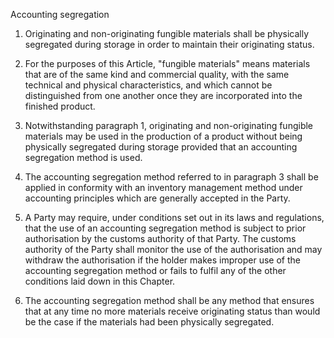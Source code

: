 Accounting segregation


1.	Originating and non-originating fungible materials shall be physically segregated during storage in order to maintain their originating status.

2.	For the purposes of this Article, "fungible materials" means materials that are of the same kind and commercial quality, with the same technical and physical characteristics, and which cannot be distinguished from one another once they are incorporated into the finished product.

3.	Notwithstanding paragraph 1, originating and non-originating fungible materials may be used in the production of a product without being physically segregated during storage provided that an accounting segregation method is used.

4.	The accounting segregation method referred to in paragraph 3 shall be applied in conformity with an inventory management method under accounting principles which are generally accepted in the Party.
 
5.	A Party may require, under conditions set out in its laws and regulations, that the use of an accounting segregation method is subject to prior authorisation by the customs authority of that Party. The customs authority of the Party shall monitor the use of the authorisation and may withdraw the authorisation if the holder makes improper use of the accounting segregation method or fails to fulfil any of the other conditions laid down in this Chapter.

6.	The accounting segregation method shall be any method that ensures that at any time no more materials receive originating status than would be the case if the materials had been physically segregated.
